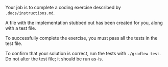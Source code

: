 Your job is to complete a coding exercise described by `.docs/instructions.md`.

A file with the implementation stubbed out has been created for you, along with a test file.

To successfully complete the exercise, you must pass all the tests in the test file.

To confirm that your solution is correct, run the tests with `./gradlew test`. Do not alter the test file; it should be run as-is.
